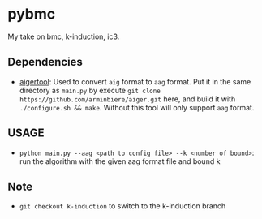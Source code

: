 # pybmc

My take on bmc, k-induction, ic3.

## Dependencies

* [aigertool](https://github.com/arminbiere/aiger): Used to convert `aig` format to `aag` format. Put it in the same directory as `main.py` by execute `git clone https://github.com/arminbiere/aiger.git` here, and build it with `./configure.sh && make`. Without this tool will only support `aag` format.
## USAGE

* `python main.py --aag <path to config file> --k <number of bound>`: run the algorithm with the given aag format file and bound k

## Note

* `git checkout k-induction` to switch to the k-induction branch